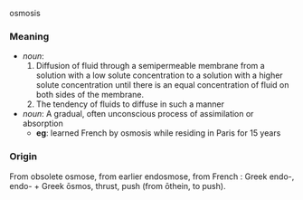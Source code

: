 osmosis
### Meaning
+ _noun_:
   1. Diffusion of fluid through a semipermeable membrane from a solution with a low solute concentration to a solution with a higher solute concentration until there is an equal concentration of fluid on both sides of the membrane.
   2. The tendency of fluids to diffuse in such a manner
+ _noun_: A gradual, often unconscious process of assimilation or absorption
    + __eg__: learned French by osmosis while residing in Paris for 15 years

### Origin

From obsolete osmose, from earlier endosmose, from French : Greek endo-, endo- + Greek ōsmos, thrust, push (from ōthein, to push).
